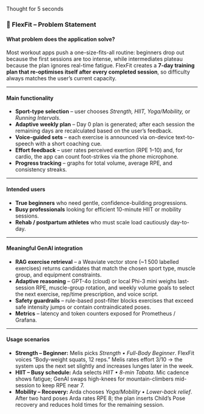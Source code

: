 Thought for 5 seconds
### 📝 FlexFit – Problem Statement


#### What problem does the application solve?

Most workout apps push a one-size-fits-all routine: beginners drop out because the first sessions are too intense, while intermediates plateau because the plan ignores real-time fatigue. FlexFit creates a **7-day training plan that re-optimises itself after every completed session**, so difficulty always matches the user’s current capacity.

---

#### Main functionality

* **Sport-type selection** – user chooses *Strength, HIIT, Yoga/Mobility,* or *Running Intervals*.
* **Adaptive weekly plan** – Day 0 plan is generated; after each session the remaining days are recalculated based on the user’s feedback.
* **Voice-guided sets** – each exercise is announced via on-device text-to-speech with a short coaching cue.
* **Effort feedback** – user rates perceived exertion (RPE 1–10) and, for cardio, the app can count foot-strikes via the phone microphone.
* **Progress tracking** – graphs for total volume, average RPE, and consistency streaks.

---

#### Intended users

* **True beginners** who need gentle, confidence-building progressions.
* **Busy professionals** looking for efficient 10-minute HIIT or mobility sessions.
* **Rehab / postpartum athletes** who must scale load cautiously day-to-day.

---

#### Meaningful GenAI integration

* **RAG exercise retrieval** – a Weaviate vector store (\~1 500 labelled exercises) returns candidates that match the chosen sport type, muscle group, and equipment constraints.
* **Adaptive reasoning** – GPT-4o (cloud) or local Phi-3 mini weighs last-session RPE, muscle-group rotation, and weekly volume goals to select the next exercise, rep/time prescription, and voice script.
* **Safety guardrails** – rule-based post-filter blocks exercises that exceed safe intensity jumps or contain contraindicated poses.
* **Metrics** – latency and token counters exposed for Prometheus / Grafana.

---

#### Usage scenarios

* **Strength – Beginner:** Melis picks *Strength • Full-Body Beginner*. FlexFit voices “Body-weight squats, 12 reps.” Melis rates effort 3/10 → the system ups the next set slightly and increases lunges later in the week.
* **HIIT – Busy schedule:** Ada selects *HIIT • 8-min Tabata*. Mic cadence shows fatigue; GenAI swaps high-knees for mountain-climbers mid-session to keep RPE near 7.
* **Mobility – Recovery:** Arda chooses *Yoga/Mobility • Lower-back relief*. After two hard poses Arda rates RPE 8; the plan inserts Child’s Pose recovery and reduces hold times for the remaining session.


